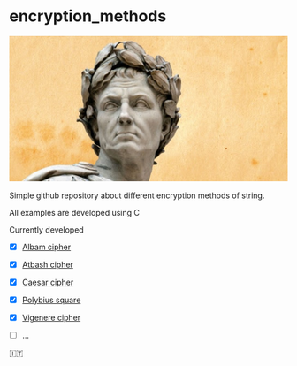 # encryption_methods

![Gaius Iulius Caesar](https://github.com/mariocuomo/encryption_methods/blob/main/images/GC.jpg)

Simple github repository about different encryption methods of string.

All examples are developed using C

Currently developed

- [x] [Albam cipher](https://github.com/mariocuomo/encryption_methods/tree/main/Albam%20cipher)
- [x] [Atbash cipher](https://github.com/mariocuomo/encryption_methods/tree/main/Atbash%20cipher)
- [x] [Caesar cipher](https://github.com/mariocuomo/encryption_methods/tree/main/Caesar%20cipher)
- [x] [Polybius square](https://github.com/mariocuomo/encryption_methods/tree/main/Polybius%20square)
- [x] [Vigenere cipher](https://github.com/mariocuomo/encryption_methods/tree/main/Vigenere%20cipher)
- [ ] ...


:it: